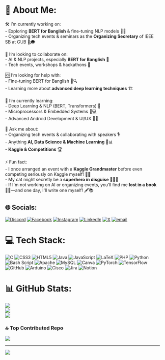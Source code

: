 # 💫 About Me:
🛠️ I’m currently working on:  <br>   - Exploring **BERT for Banglish** & fine-tuning NLP models 🤖📜    <br>   - Organizing tech events & seminars as the **Organizing Secretary** of IEEE SB at GUB 🎤🎓  <br><br>🤝 I’m looking to collaborate on:  <br>   - AI & NLP projects, especially **BERT for Banglish** 🤖  <br>   - Tech events, workshops & hackathons 🚀  <br><br>🆘 I’m looking for help with:  <br>   - Fine-tuning BERT for Banglish 📜🔍  <br>   - Learning more about **advanced deep learning techniques** 🏗️  <br><br>🌱 I’m currently learning:  <br>   - Deep Learning & NLP (BERT, Transformers) 🧠 <br>   - Microprocessors & Embedded Systems 🔧💻  <br>   - Advanced Android Development & UI/UX 🔧📲  <br><br>💬 Ask me about:  <br>   - Organizing tech events & collaborating with speakers 🎙️  <br>   - Anything **AI, Data Science & Machine Learning** 🤖📊  <br>   - **Kaggle & Competitions** 🏆  <br><br>⚡ Fun fact:  <br>   - I once arranged an event with a **Kaggle Grandmaster** before even competing seriously on Kaggle myself! 🏅😆  <br>   - My cat might secretly be a **superhero in disguise** 🦸‍♂️🐱  <br>   - If I'm not working on AI or organizing events, you’ll find me **lost in a book** 📖✨—and one day, I'll write one myself! 🖋️📚 <br>


## 🌐 Socials:
[![Discord](https://img.shields.io/badge/Discord-%237289DA.svg?logo=discord&logoColor=white)](https://discord.gg/https://discord.gg/Cpx4XMqE) [![Facebook](https://img.shields.io/badge/Facebook-%231877F2.svg?logo=Facebook&logoColor=white)](https://facebook.com/rafihasan.rh99) [![Instagram](https://img.shields.io/badge/Instagram-%23E4405F.svg?logo=Instagram&logoColor=white)](https://instagram.com/rafihasan_99) [![LinkedIn](https://img.shields.io/badge/LinkedIn-%230077B5.svg?logo=linkedin&logoColor=white)](https://linkedin.com/in/rafi-hasan99) [![X](https://img.shields.io/badge/X-black.svg?logo=X&logoColor=white)](https://x.com/rafihasan_99) [![email](https://img.shields.io/badge/Email-D14836?logo=gmail&logoColor=white)](mailto:rafihasan.rh21@gmail.com) 

# 💻 Tech Stack:
![C](https://img.shields.io/badge/c-%2300599C.svg?style=for-the-badge&logo=c&logoColor=white) ![CSS3](https://img.shields.io/badge/css3-%231572B6.svg?style=for-the-badge&logo=css3&logoColor=white) ![HTML5](https://img.shields.io/badge/html5-%23E34F26.svg?style=for-the-badge&logo=html5&logoColor=white) ![Java](https://img.shields.io/badge/java-%23ED8B00.svg?style=for-the-badge&logo=openjdk&logoColor=white) ![JavaScript](https://img.shields.io/badge/javascript-%23323330.svg?style=for-the-badge&logo=javascript&logoColor=%23F7DF1E) ![LaTeX](https://img.shields.io/badge/latex-%23008080.svg?style=for-the-badge&logo=latex&logoColor=white) ![PHP](https://img.shields.io/badge/php-%23777BB4.svg?style=for-the-badge&logo=php&logoColor=white) ![Python](https://img.shields.io/badge/python-3670A0?style=for-the-badge&logo=python&logoColor=ffdd54) ![Bash Script](https://img.shields.io/badge/bash_script-%23121011.svg?style=for-the-badge&logo=gnu-bash&logoColor=white) ![Apache](https://img.shields.io/badge/apache-%23D42029.svg?style=for-the-badge&logo=apache&logoColor=white) ![MySQL](https://img.shields.io/badge/mysql-4479A1.svg?style=for-the-badge&logo=mysql&logoColor=white) ![Canva](https://img.shields.io/badge/Canva-%2300C4CC.svg?style=for-the-badge&logo=Canva&logoColor=white) ![PyTorch](https://img.shields.io/badge/PyTorch-%23EE4C2C.svg?style=for-the-badge&logo=PyTorch&logoColor=white) ![TensorFlow](https://img.shields.io/badge/TensorFlow-%23FF6F00.svg?style=for-the-badge&logo=TensorFlow&logoColor=white) ![GitHub](https://img.shields.io/badge/github-%23121011.svg?style=for-the-badge&logo=github&logoColor=white) ![Arduino](https://img.shields.io/badge/-Arduino-00979D?style=for-the-badge&logo=Arduino&logoColor=white) ![Cisco](https://img.shields.io/badge/cisco-%23049fd9.svg?style=for-the-badge&logo=cisco&logoColor=black) ![Jira](https://img.shields.io/badge/jira-%230A0FFF.svg?style=for-the-badge&logo=jira&logoColor=white) ![Notion](https://img.shields.io/badge/Notion-%23000000.svg?style=for-the-badge&logo=notion&logoColor=white)
# 📊 GitHub Stats:
![](https://github-readme-stats.vercel.app/api?username=Rafi-Hasan99&theme=dark&hide_border=true&include_all_commits=true&count_private=false)<br/>
![](https://github-readme-streak-stats.herokuapp.com/?user=Rafi-Hasan99&theme=dark&hide_border=true)<br/>
![](https://github-readme-stats.vercel.app/api/top-langs/?username=Rafi-Hasan99&theme=dark&hide_border=true&include_all_commits=true&count_private=false&layout=compact)

### 🔝 Top Contributed Repo
![](https://github-contributor-stats.vercel.app/api?username=Rafi-Hasan99&limit=5&theme=dark&combine_all_yearly_contributions=true)

---
[![](https://visitcount.itsvg.in/api?id=Rafi-Hasan99&icon=0&color=0)](https://visitcount.itsvg.in)

